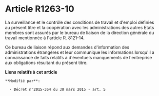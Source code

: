 # Article R1263-10

La surveillance et le contrôle des conditions de travail et d'emploi définies au présent titre et la coopération avec les
administrations des autres Etats membres sont assurés par le bureau de liaison de la direction générale du travail mentionnée
à l'article R. 8121-14. 

Ce bureau de liaison répond aux demandes d'information des administrations étrangères et leur communique les informations
lorsqu'il a connaissance de faits relatifs à d'éventuels manquements de l'entreprise aux obligations résultant du présent
titre.

**Liens relatifs à cet article**

	**Modifié par**:

	  - Décret n°2015-364 du 30 mars 2015 - art. 5
